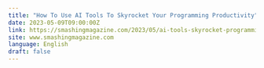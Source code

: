 ```yaml
---
title: "How To Use AI Tools To Skyrocket Your Programming Productivity"
date: 2023-05-09T09:00:00Z
link: https://smashingmagazine.com/2023/05/ai-tools-skyrocket-programming-productivity/?utm_medium=RSS&utm_source=news.12bit.vn
site: www.smashingmagazine.com
language: English
draft: false
---
```


